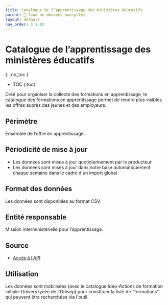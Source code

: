 ```yaml
---
title: Catalogue de l’apprentissage des ministères éducatifs
parent: 🧩 Jeux de données manipulés
layout: default
nav_order: 3.1.02
---
```


# Catalogue de l’apprentissage des ministères éducatifs
{: .no_toc }

- TOC
{:toc}

Créé pour organiser la collecte des formations en apprentissage, le catalogue des formations en apprentissage permet de rendre plus visibles les offres auprès des jeunes et des employeurs.

## Périmètre

Ensemble de l’offre en apprentissage.

## Périodicité de mise à jour

- Les données sont mises à jour quotidiennement par le producteur
- Les données sont mises à jour dans notre base automatiquement chaque semaine dans le cadre d'un import global

## Format des données

Les données sont disponibles au format CSV.

## Entité responsable

Mission interministérielle pour l’apprentissage.

## Source

- [Accès à l'API](https://catalogue.apprentissage.education.gouv.fr/)

## Utilisation

Les données sont mobilisées (avec le catalogue Idéo-Actions de formation initiale-Univers lycée de l'Onisep) pour constituer la liste de "formations" qui peuvent être recherchées via l'outil.